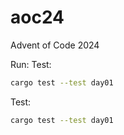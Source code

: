 # aoc24
Advent of Code 2024

Run:
Test:
```bash
cargo test --test day01
```

Test:
```bash
cargo test --test day01
```